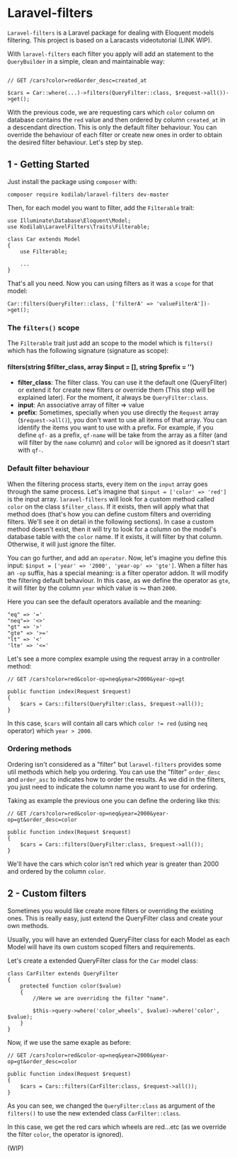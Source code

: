 # Laravel-filters

`Laravel-filters` is a Laravel package for dealing with Eloquent models filtering.
This project is based on a Laracasts videotutorial (LINK WIP).

With `laravel-filters` each filter you apply will add an statement to the `QueryBuilder` in
a simple, clean and maintainable way:

```

// GET /cars?color=red&order_desc=created_at

$cars = Car::where(...)->filters(QueryFilter::class, $request->all())->get();

```

With the previous code, we are requesting cars which `color` column on database contains
the `red` value and then ordered by column `created_at` in a descendant direction.
This is only the default filter behaviour. You can override the behaviour of each filter or create new ones
in order to obtain the desired filter behaviour. Let's step by step.

## 1 - Getting Started
Just install the package using `composer` with:

```
composer require kodilab/laravel-filters dev-master
```

Then, for each model you want to filter, add the `Filterable` trait:

```
use Illuminate\Database\Eloquent\Model;
use Kodilab\LaravelFilters\Traits\Filterable;

class Car extends Model
{
    use Filterable;
    
    ...
}
```

That's all you need. Now you can using filters as it was a `scope` for that model:

```
Car::filters(QueryFilter::class, ['filterA' => 'valueFilterA'])->get();
```

### The `filters()` scope
The `Filterable` trait just add an scope to the model which is `filters()` which has the following
signature (signature as scope):

#### filters(string $filter_class, array $input = [], string $prefix = '')

* **filter_class**: The filter class. You can use it the default one (QueryFilter) or extend it for create new filters 
                    or override them (This step will be explained later). For the moment, it always be `QueryFilter:class`.
* **input**: An associative array of filter => value
* **prefix**: Sometimes, specially when you use directly the `Request` array (`$request->all()`), you don't want to use
                all items of that array. You can identify the items you want to use with a prefix. For example, 
                if you define `qf-` as a prefix, `qf-name` will be take from the array as a filter
                (and will filter by the `name` column) and `color` will be ignored as it doesn't start with `qf-`.
                
### Default filter behaviour
When the filtering process starts, every item on the `input` array goes through the same process. Let's imagine that 
`$input = ['color' => 'red']` is the input array. `laravel-filters` will look for a custom method called `color` 
on the class `$filter_class`. If it exists, then will apply what that method does (that's how you can define 
custom filters and overriding filters. We'll see it on detail in the following sections). In case a custom method 
doesn't exist, then it will try to look for a column on the model's database table with the `color` name. 
If it exists, it will filter by that column. Otherwise, it will just ignore the filter.

You can go further, and add an `operator`. Now, let's imagine you define this input: 
`$input = ['year' => '2000', 'year-op' => 'gte']`. When a filter has an `-op` suffix, has a special meaning: is a
filter operator addon. It will modify the filtering default behaviour. In this case, as we define the operator as `gte`, 
it will filter by the column `year` which value is `>=` than `2000`.

Here you can see the default operators available and the meaning: 

```
"eq" => '='
"neq"=> '<>'
"gt" => '>'
"gte" => '>='
"lt" => '<'
'lte' => '<='
```

Let's see a more complex example using the request array in a controller method: 

```
// GET /cars?color=red&color-op=neq&year=2000&year-op=gt

public function index(Request $request)
{
    $cars = Cars::filters(QueryFilter:class, $request->all());
}
```
In this case, `$cars` will contain all cars which `color != red` (using `neq` operator) which `year > 2000`.

### Ordering methods
Ordering isn't considered as a "filter" but `laravel-filters` provides some util methods which help you ordering.
You can use the "filter" `order_desc` and `order_asc` to indicates how to order the results. As we did in the filters,
you just need to indicate the column name you want to use for ordering.

Taking as example the previous one you can define the ordering like this:

```
// GET /cars?color=red&color-op=neq&year=2000&year-op=gt&order_desc=color

public function index(Request $request)
{
    $cars = Cars::filters(QueryFilter:class, $request->all());
}
``` 

We'll have the cars which color isn't red which year is greater than 2000 and ordered by the column `color`.

## 2 - Custom filters
Sometimes you would like create more filters or overriding the existing ones. This is really easy, just extend the
QueryFilter class and create your own methods.

Usually, you will have an extended QueryFilter class for each Model as each Model will have its own custom scoped 
filters and requirements.

Let's create a extended QueryFilter class for the `Car` model class:

```
class CarFilter extends QueryFilter
{
    protected function color($value)
    {
        //Here we are overriding the filter "name". 
        
        $this->query->where('color_wheels', $value)->where('color', $value);
    }
}
```

Now, if we use the same exaple as before:

```
// GET /cars?color=red&color-op=neq&year=2000&year-op=gt&order_desc=color

public function index(Request $request)
{
    $cars = Cars::filters(CarFilter:class, $request->all());
}
```
As you can see, we changed the `QueryFilter:class` as argument of the `filters()` to use the new extended 
class `CarFilter::class`.

In this case, we get the red cars which wheels are red...etc (as we override the filter `color`, the operator is ignored).

(WIP)